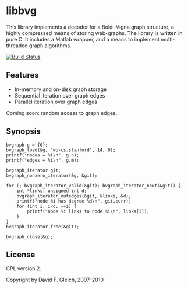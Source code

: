 libbvg
======

This library implements a decoder for a Boldi-Vigna 
graph structure, a highly compressed means of storing
web-graphs.  The library is written in pure C.
It includes a Matlab wrapper, and a means to implement
multi-threaded graph algorithms.

[![Build Status](https://travis-ci.org/dgleich/libbvg.svg?branch=master)](https://travis-ci.org/dgleich/libbvg)

Features
--------

* In-memory and on-disk graph storage
* Sequential iteration over graph edges
* Parallel iteration over graph edges

Coming soon: random access to graph edges.

Synopsis
--------

    bvgraph g = {0};
    bvgraph_load(&g, "wb-cs.stanford", 14, 0);
    printf("nodes = %i\n", g.n);
    printf("edges = %i\n", g.m);

    bvgraph_iterator git;
    bvgraph_nonzero_iterator(&g, &git);

    for (; bvgraph_iterator_valid(&git); bvgraph_iterator_next(&git)) {
        int *links; unsigned int d;
        bvgraph_iterator_outedges(&git, &links, &d);
        printf("node %i has degree %d\n", git.curr);
        for (int i; i<d; ++i) {
            printf("node %i links to node %i\n", links[i]);
        }
    }
    bvgraph_iterator_free(&git);
    
    bvgraph_close(&g);

License
-------

GPL version 2.

Copyright by David F. Gleich, 2007-2010
